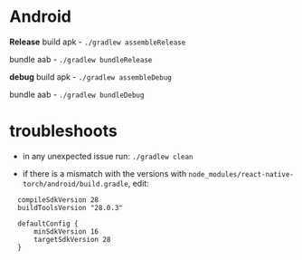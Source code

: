 # Android

**Release**
build apk - `./gradlew assembleRelease`

bundle aab - `./gradlew bundleRelease`

**debug**
build apk - `./gradlew assembleDebug`

bundle aab - `./gradlew bundleDebug`

# troubleshoots

- in any unexpected issue run: `./gradlew clean`

- if there is a mismatch with the versions with `node_modules/react-native-torch/android/build.gradle`, edit:

```
  compileSdkVersion 28
  buildToolsVersion "28.0.3"

  defaultConfig {
      minSdkVersion 16
      targetSdkVersion 28
  }
```

